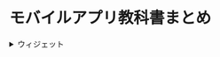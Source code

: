 # モバイルアプリ教科書まとめ
<details>
<summary>ウィジェット</summary> 
  <details><summary>基本ウィジェット</summary>

  # Text  
・文字を表示する基本ウィジェット 
<details>
<summary>使い方</summary> 

    Text　(
      'こんにちは Flutter!',
      style: TextStyle(fontSize: 24, color: Colors.blue),
    )
</details>

# Image  
・画像を表示（ネット・アセット両対応）  
<details>
<summary>使い方</summary>
・ネット<br>
  
    Image.network(
    'https://example.com/image.png',
    width: 100,
    height: 100,
    )

・アセット<br>

    Image.asset(
      'assets/sample.png',
      width: 100,
      height: 100,
    )
</details>

# Icon  
・アイコン表示用  
<details>
<summary>使い方</summary>
  
    Icon(
      Icons.favorite,
      color: Colors.red,
      size: 48,
    )  
</details>

# Divider
・線を引いてUIの区切りを作るウィジェット

<details>
<summary>使い方</summary> 
  
    Divider(
    color: Colors.grey,
    thickness: 1, 
    indent: 16, 
    endIndent: 16, 
    ) 
</details>

# RichText
・複数のスタイルを組み合わせたテキストを表示する

<details>
  <summary>使い方</summary>
  
    RichText( 
    text: TextSpan( 
    style: TextStyle(fontSize: 18, color: Colors.black), 
    children: [ 
    TextSpan(text: 'こんにちは、'), 
    TextSpan( <br> text: 'Flutter', 
    style: TextStyle(fontWeight: FontWeight.bold, color: Colors.blue), 
    ), 
    TextSpan(text: '！'), 
    ], 
    ), 
    ) 
</details>

  </details>

  <details>
    <summary>状態、アクションウィジェット</summary>
  </details>

  <details>
    <summary>ユーザー入力ウジェット</summary>
  </details>

  <details>
    <summary>レイアウトウィジェット</summary>
  </details>

  <details>
    <summary>画面構造系ウィジェット</summary>
  </details>

  <details>
    <summary>スクロールリスト系ウィジェット</summary>
  </details>

  <details>
    <summary>ダイアログ、通知系ウィジェット</summary>
  </details>

  <details>
    <summary>装飾、レイアウト補助ウィジェット</summary>
  </details>
  
  
# Container  
・余白、サイズ、装飾などをまとめて指定できる箱  
<details>
<summary>使い方</summary>
Container(<br>
  padding: EdgeInsets.all(16),<br>
  color: Colors.amber,<br>
  child: Text('中にテキストがあります'),<br>
)  
</details>  

# Row / Column
・水平方向・垂直方向にウィジェットを並べる 
<details>
<summary>使い方</summary>  
Row(  
  mainAxisAlignment: MainAxisAlignment.center,<br>
  children: [<br>
    Text('左'),<br>
    SizedBox(width: 10),<br>
    Text('右'),<br>
  ],<br>
) <br>

Column(<br>
  mainAxisAlignment: MainAxisAlignment.center,<br>
  children: [<br>
    Text('上'),<br>
    SizedBox(height: 10),<br>
    Text('下'),<br>
  ],<br>
)
</details>  



# ElevatedButton  
・押すと反応する立体ボタン 
<details>
<summary>使い方</summary>
ElevatedButton(  
  onPressed: () {<br>
    print('ボタンが押されました');<br>
  },<br>
  child: Text('クリック'),<br>
)<br>
</details>

# Scaffold  
・AppBar、ボディなどをまとめた画面の土台　
<details>
<summary>使い方</summary>
Scaffold(<br>
  appBar: AppBar(<br>
    title: Text('タイトルバー'),<br>
  ),<br>
  body: Center(<br>
    child: Text('ここが本文エリア'),<br>
  ),<br>
)
</details>

# AppBar  
・画面上部のバー（タイトルやアクションを表示）
<details>
<summary>使い方</summary>  
AppBar(  <br>
  title: Text('アプリのタイトル'),  <br>
  backgroundColor: Colors.green,  <br>
)  <br>
</details>

# SizedBox  
・スペース（幅や高さ）を空けたいときに使う
<details>
<summary>使い方</summary>  
SizedBox(  <br>
  height: 20,  <br>
)  <br>
  </details>
  
# Center  
・子ウィジェットを中央に配置するためのウィジェット  
<details>
  <summary>使い方</summary>
Center(  <br>
  child: Text('中央揃えのテキスト'),  <br>
)  <br>
</details>

# Padding  
・子ウィジェットの内側に余白を追加するウィジェット  
<details>
<summary>使い方</summary>
Padding(  <br>
  padding: EdgeInsets.all(16),  <br>
  child: Text('余白付きテキスト'),  <br>
)  <br>
</details>

# Checkbox  
・オン／オフ状態（チェック）を持つウィジェット 
<details>
<summary>使い方</summary> 
bool isChecked = false;  <br>
  
Checkbox(  <br>
  value: isChecked,  <br>
  onChanged: (bool? value) {  <br>
    setState(() {  <br>
      isChecked = value!;  <br>
    });  <br>
  },  <br>
)  <br>
</details>

# Switch
・ON/OFFを切り替えるスイッチ型ウィジェット

<details> <summary>使い方</summary> bool isOn = false; <br>
Switch( <br>
value: isOn, <br>
onChanged: (bool value) { <br>
setState(() { <br>
isOn = value; <br>
}); <br>
}, <br>
) <br>

</details>

# Slider
・数値をスライドで選択できるウィジェット

<details> <summary>使い方</summary> double sliderValue = 50; <br>
Slider( <br>
min: 0, <br>
max: 100, <br>
value: sliderValue, <br>
onChanged: (double value) { <br>
setState(() { <br>
sliderValue = value; <br>
}); <br>
}, <br>
) <br>

</details>

# TextField
・テキストをユーザーが入力するためのフィールド

<details> <summary>使い方</summary> final myController = TextEditingController(); <br>
TextField( <br>
controller: myController, <br>
decoration: InputDecoration(labelText: '名前'), <br>
) <br>

</details>

# DropdownButton
・選択肢から1つを選ぶドロップダウンメニュー

<details>
  <summary>使い方</summary> 
  String selected = '選択肢1'; <br> 
  DropdownButton<String>( <br> 
    value: selected, <br> 
    items: ['選択肢1', '選択肢2'] <br> 
    .map((e) => DropdownMenuItem(value: e, child: Text(e))) <br> 
    .toList(), <br>
    onChanged: (value) { <br>
    setState(() { <br>
    selected = value!; <br>
    }); <br>
    }, <br>
    ) <br>
  </details>

  # Radio
・複数の中から1つだけ選べるラジオボタン

<details> <summary>使い方</summary> String selected = 'A'; <br>
Radio( <br>
value: 'A', <br>
groupValue: selected, <br>
onChanged: (value) { <br>
setState(() { <br>
selected = value!; <br>
}); <br>
}, <br>
) <br>

</details>

# ListView
・縦方向に複数のウィジェットをスクロール表示する

<details> 
  <summary>使い方</summary> 
  ListView( <br>
  children: [ <br> 
  Text('項目1'), <br>
  Text('項目2'), <br>
  Text('項目3'), <br>
  ], <br>
  ) <br>
</details>

# Card
・角丸＋影付きのコンテナ（情報カード風）

<details>
  <summary>使い方</summary> 
  Card( <br>
  elevation: 4, <br>
  child: Padding( <br>
  padding: EdgeInsets.all(16), <br>
  child: Text('カードの中身'), <br>
  ), <br>
  ) <br>
</details>

# TextButton
・背景のないフラットなボタン（リンク風に見える）

<details>
  <summary>使い方</summary> 
  TextButton( <br> 
  onPressed: () { <br>
  print('TextButtonが押されました'); <br> 
  }, <br> 
  child: Text('押す'), <br>
  ) <br>
</details>

# IconButton
・アイコンだけのボタン（小さめの操作に便利）

<details> 
  <summary>使い方</summary> 
  IconButton( <br>
  icon: Icon(Icons.thumb_up), <br>
  color: Colors.blue, <br>
  onPressed: () { <br>
  print('いいねされました'); <br>
  }, <br>
  ) <br>
</details>

# FloatingActionButton
・画面右下に配置される丸いボタン（アクション強調に使う）

<details>
  <summary>使い方</summary>
  FloatingActionButton( <br>
  onPressed: () { <br>
  print('追加されました'); <br>
  }, <br>
  child: Icon(Icons.add), <br>
  backgroundColor: Colors.green, <br>
  ) <br>
</details>

# Checkbox
・オン／オフを切り替えるチェック用ウィジェット

<details> <summary>使い方</summary> bool isChecked = false; <br>
Checkbox( <br>
value: isChecked, <br>
onChanged: (bool? value) { <br>
setState(() { <br>
isChecked = value!; <br>
}); <br>
}, <br>
) <br>

</details>


</details>
